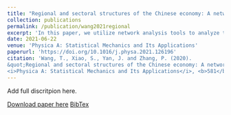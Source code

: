 ```yaml
---
title: "Regional and sectoral structures of the Chinese economy: A network perspective from multi-regional input–output tables"
collection: publications
permalink: /publication/wang2021regional
excerpt: 'In this paper, we utilize network analysis tools to analyze the regional and sectoral structure of the Chinese economy with the province-sector MRIOTs of China in 2007 and 2012.'
date: 2021-06-22
venue: 'Physica A: Statistical Mechanics and Its Applications'
paperurl: 'https://doi.org/10.1016/j.physa.2021.126196'
citation: 'Wang, T., Xiao, S., Yan, J. and Zhang, P. (2020). 
&quot;Regional and sectoral structures of the Chinese economy: A network perspective from multi-regional input–output tables.&quot; 
<i>Physica A: Statistical Mechanics and Its Applications</i>, <b>581</b>, 126196.'
---
```

Add full discritpion here.

[Download paper here](https://doi.org/10.1016/j.physa.2021.126196)
[BibTex](https://panpanzhang99299.github.io/pzhang/files/wang2021regional.bib)